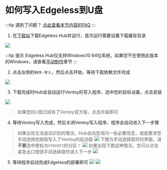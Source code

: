 # 如何写入Edgeless到U盘
:::tip 遇到了问题？
[点此查看本节内容的FAQ](../faq/fail2burn.md) 
:::

1. 在[下载站](https://down.edgeless.top)下载Edgeless Hub并运行，首次运行需要设置下载缓存目录

![](https://pineapple.edgeless.top/picbed/wiki/img/013526.jpg)

:::tip 提示
Edgeless Hub仅支持Windows10 64位系统，如果您不在使用此版本的Windows，请查看[手动制作](burn_manual.md)章节
:::

2. 点击左侧的`制作-写入`，然后点击开始，等待下载依赖文件完成

![](https://pineapple.edgeless.top/picbed/wiki/img/013951.jpg)

3. 下载完成时Hub会自动运行Ventoy的写入程序，选中您的目标设备，点击安装

![](https://pineapple.edgeless.top/picbed/wiki/img/014217.jpg)

> 如果您的U盘已经有了Ventoy官方版，点击升级即可

4. 等待Ventoy写入完成，然后关闭Ventoy写入程序，程序会自动进入下一步骤

> 如果出现无法自动识别的情况，Hub会向您询问一些必要信息，或是要求您手动选择您刚刚写入了Ventoy的启动盘
> ![](https://pineapple.edgeless.top/picbed/wiki/img/014618.jpg)
> 下图为手动选择盘符的界面，请**不要**选中卷标为`VTOYEFI`的分区！
> ![](https://pineapple.edgeless.top/picbed/wiki/img/014639.jpg)
> 如果出现下图这种情况，您可以点击紧急出口按钮手动选择盘符进入下一步
> ![](https://pineapple.edgeless.top/picbed/wiki/img/014820.jpg)

5. 等待程序自动完成Edgeless的部署即可
![](https://pineapple.edgeless.top/picbed/wiki/img/Cache_-199db6e4970fc3df..jpg)
![](https://pineapple.edgeless.top/picbed/wiki/img/Cache_-425e4960cf0bcb02..jpg)
